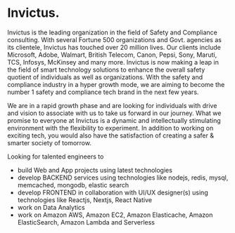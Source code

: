 # Invictus.

Invictus is the leading organization in the field of Safety and Compliance consulting. With several Fortune 500 organizations and Govt. agencies as its clientele, Invictus has touched over 20 million lives. Our clients include Microsoft, Adobe, Walmart, British Telecom, Canon, Pepsi, Sony, Maruti, TCS, Infosys, McKinsey and many more. Invictus is now making a leap in the field of smart technology solutions to enhance the overall safety quotient of individuals as well as organizations. With the safety and compliance industry in a hyper growth mode, we are aiming to become the number 1 safety and compliance tech brand in the next few years.

We are in a rapid growth phase and are looking for individuals with drive and vision to associate with us to take us forward in our journey. What we promise to everyone at Invictus is a dynamic and intellectually stimulating environment with the flexibility to experiment. In addition to working on exciting tech, you would also have the satisfaction of creating a safer &amp; smarter society of tomorrow.

Looking for talented engineers to

- build Web and App projects using latest technologies
- develop BACKEND services using technologies like nodejs, redis, mysql, memcached, mongodb, elastic search
- develop FRONTEND in collaboration with UI/UX designer(s) using technologies like Reactjs, Nextjs, React Native 
- work on Data Analytics
- work on Amazon AWS, Amazon EC2, Amazon Elasticache, Amazon ElasticSearch, Amazon Lambda and Serverless
